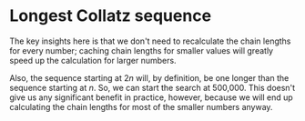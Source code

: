 # Longest Collatz sequence
The key insights here is that we don't need to recalculate the chain lengths for every number; caching chain lengths for smaller values will greatly speed up the calculation for larger numbers.

Also, the sequence starting at $2n$ will, by definition, be one longer than the sequence starting at $n$. So, we can start the search at 500,000. This doesn't give us any significant benefit in practice, however, because we will end up calculating the chain lengths for most of the smaller numbers anyway.
